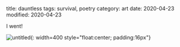 title: dauntless
tags: survival, poetry
category: art
date: 2020-04-23 
modified: 2020-04-23

I went!

![untitled]({static}/images/universe/dauntless.png){: width=400 style="float:center; padding:16px"}    
